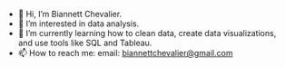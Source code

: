 - 👋 Hi, I’m Biannett Chevalier.
- 👀 I’m interested in data analysis.
- 🌱 I’m currently learning how to clean data, create data visualizations, and use tools like SQL and Tableau.
- 📫 How to reach me: email: biannettchevalier@gmail.com

